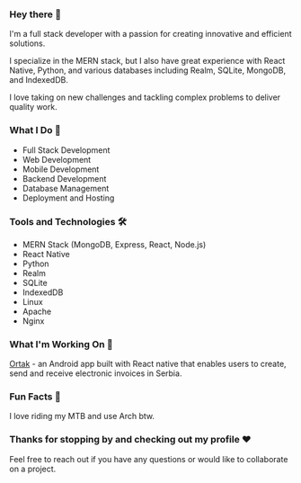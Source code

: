 ### Hey there 👋

I'm a full stack developer with a passion for creating innovative and efficient solutions.

I specialize in the MERN stack, but I also have great experience with React Native, Python, and various databases including Realm, SQLite, MongoDB, and IndexedDB.

I love taking on new challenges and tackling complex problems to deliver quality work.

### What I Do 📐
* Full Stack Development
* Web Development
* Mobile Development
* Backend Development
* Database Management
* Deployment and Hosting

### Tools and Technologies 🛠
* MERN Stack (MongoDB, Express, React, Node.js)
* React Native
* Python
* Realm
* SQLite
* IndexedDB
* Linux
* Apache
* Nginx

### What I'm Working On 🧪
[Ortak](https://ortak.rs "ortak.rs") - an Android app built with React native that enables users to create, send and receive electronic invoices in Serbia.

### Fun Facts 🎪
I love riding my MTB and use Arch btw.

### Thanks for stopping by and checking out my profile ❤

Feel free to reach out if you have any questions or would like to collaborate on a project.
